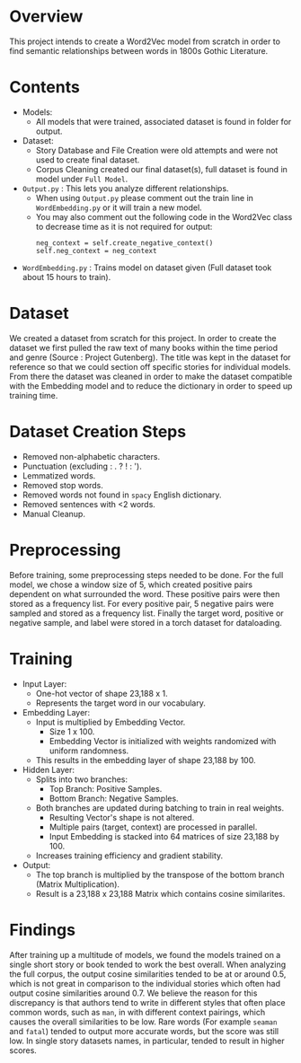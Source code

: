 # Overview
This project intends to create a Word2Vec model from scratch in order to find semantic relationships
between words in 1800s Gothic Literature.

# Contents
- Models:
  - All models that were trained, associated dataset is found in folder for output.
- Dataset:
  - Story Database and File Creation were old attempts and were not used to create final dataset.
  - Corpus Cleaning created our final dataset(s), full dataset is found in model under `Full Model`.
- `Output.py` : This lets you analyze different relationships.
  - When using `Output.py` please comment out the train line in `WordEmbedding.py` or it will train a new model.
  - You may also comment out the following code in the Word2Vec class to decrease time as it is not required for output:
    ```
    neg_context = self.create_negative_context()
    self.neg_context = neg_context
    ```
- `WordEmbedding.py` : Trains model on dataset given (Full dataset took about 15 hours to train).

# Dataset
We created a dataset from scratch for this project. In order to create the dataset we first pulled the raw text
of many books within the time period and genre (Source : Project Gutenberg). The title was kept in the dataset
for reference so that we could section off specific stories for individual models. From there the dataset was 
cleaned in order to make the dataset compatible with the Embedding model and to reduce the dictionary in order
to speed up training time.


# Dataset Creation Steps
- Removed non-alphabetic characters.
- Punctuation (excluding : . ? ! : ').
- Lemmatized words.
- Removed stop words.
- Removed words not found in `spacy` English dictionary.
- Removed sentences with <2 words.
- Manual Cleanup.

# Preprocessing
Before training, some preprocessing steps needed to be done. For the full model, we chose a window size of 5, which created
positive pairs dependent on what surrounded the word. These positive pairs were then stored as a frequency list. For every positive pair, 5 negative pairs were sampled and stored as a frequency list. Finally the target word, positive or negative sample, and label were stored in a torch dataset for dataloading.

# Training
- Input Layer:
  - One-hot vector of shape 23,188 x 1.
  - Represents the target word in our vocabulary.
- Embedding Layer:
  - Input is multiplied by Embedding Vector.
    - Size 1 x 100.
    - Embedding Vector is initialized with weights randomized with uniform randomness.
  - This results in the embedding layer of shape 23,188 by 100.
- Hidden Layer:
  - Splits into two branches:
    - Top Branch: Positive Samples.
    - Bottom Branch: Negative Samples.
  - Both branches are updated during batching to train in real weights.
    - Resulting Vector's shape is not altered.
    - Multiple pairs (target, context) are processed in parallel.
    - Input Embedding is stacked into 64 matrices of size 23,188 by 100.
  - Increases training efficiency and gradient stability.
- Output:
  - The top branch is multiplied by the transpose of the bottom branch (Matrix Multiplication).
  - Result is a 23,188 x 23,188 Matrix which contains cosine similarites.


# Findings

After training up a multitude of models, we found the models trained on a single short story or book tended to work the best overall. When analyzing the full corpus, the output cosine similarities tended to be at or around 0.5, which is not great in comparison to the individual stories which often had output cosine similarities around 0.7. We believe the reason for this discrepancy is that authors tend to write in different styles that often place common words, such as `man`, in with different context pairings, which causes the overall similarities to be low. Rare words (For example `seaman` and `fatal`) tended to output more accurate words, but the score was still low. In single story datasets names, in particular, tended to result in higher scores.
